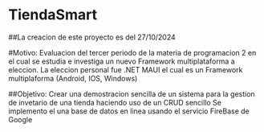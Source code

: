 # TiendaSmart

##La creacion de este proyecto es del 27/10/2024

#Motivo: Evaluacion del tercer periodo de la materia de programacion 2 en el cual se estudia e investiga un nuevo Framework multiplataforma a eleccion.
La eleccion personal fue .NET MAUI el cual es un Framework multiplaforma (Android, IOS, Windows) 

##Objetivo: Crear una demostracion sencilla de un sistema para la gestion de invetario de una tienda haciendo uso de un CRUD sencillo
Se implemento el una base de datos en linea usando el servicio FireBase de Google

